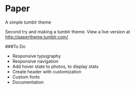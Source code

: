 Paper
=====

A simple tumblr theme

Second try and making a tumblr theme. View a live version at http://papertheme.tumblr.com/

###To Do
- Responsive typography
- Responsive navigation
- Add hover state to photos, to display stats
- Create header with customization
- Custom fonts
- Documentation
